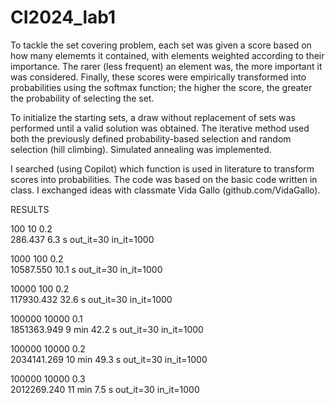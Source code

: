 # CI2024_lab1

To tackle the set covering problem, each set was given a score based on how many elememts it contained, with elements weighted according to their importance. The rarer (less frequent) an element was, the more important it was considered. Finally, these scores were empirically transformed into probabilities using the softmax function; the higher the score, the greater the probability of selecting the set.

To initialize the starting sets, a draw without replacement of sets was performed until a valid solution was obtained. The iterative method used both the previously defined probability-based selection and random selection (hill climbing). Simulated annealing was implemented.


I searched (using Copilot) which function is used in literature to transform scores into probabilities. The code was based on the basic code written in class. I exchanged ideas with classmate Vida Gallo (github.com/VidaGallo).




RESULTS

100  10  0.2   <br>
286.437      6.3 s   out_it=30   in_it=1000 

1000 100 0.2 <br>
10587.550      10.1 s   out_it=30   in_it=1000  

10000 100 0.2  <br>
117930.432     32.6 s   out_it=30   in_it=1000

100000 10000 0.1 <br>
1851363.949  9 min 42.2 s  out_it=30 in_it=1000

100000 10000 0.2 <br>
2034141.269  10 min 49.3 s  out_it=30 in_it=1000

100000 10000 0.3 <br>
2012269.240 11 min 7.5 s  out_it=30 in_it=1000
